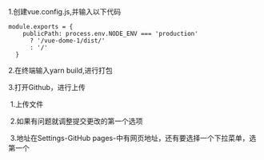 1.创建vue.config.js,并输入以下代码

```
module.exports = {
    publicPath: process.env.NODE_ENV === 'production'
      ? '/vue-dome-1/dist/'
      : '/'
  }
```

2.在终端输入yarn build,进行打包

3.打开Github，进行上传

​	1.上传文件

​	2.如果有问题就调整提交更改的第一个选项

​	3.地址在Settings-GitHub pages-中有网页地址，还有要选择一个下拉菜单，选第一个